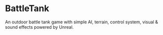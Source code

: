 # BattleTank
An outdoor battle tank game with simple AI, terrain, control system, visual &amp; sound effects powered by Unreal.
